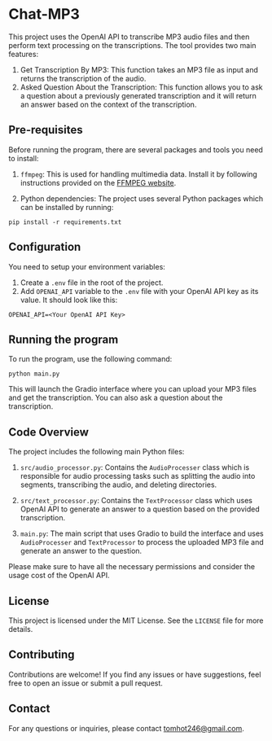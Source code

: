 # Chat-MP3

This project uses the OpenAI API to transcribe MP3 audio files and then perform text processing on the transcriptions. The tool provides two main features: 

1. Get Transcription By MP3: This function takes an MP3 file as input and returns the transcription of the audio.
2. Asked Question About the Transcription: This function allows you to ask a question about a previously generated transcription and it will return an answer based on the context of the transcription.

## Pre-requisites

Before running the program, there are several packages and tools you need to install:

1. `ffmpeg`: This is used for handling multimedia data. Install it by following instructions provided on the [FFMPEG website](https://www.ffmpeg.org/download.html).

2. Python dependencies: The project uses several Python packages which can be installed by running:
```
pip install -r requirements.txt
```

## Configuration

You need to setup your environment variables:

1. Create a `.env` file in the root of the project.
2. Add `OPENAI_API` variable to the `.env` file with your OpenAI API key as its value. It should look like this:
```
OPENAI_API=<Your OpenAI API Key>
```

## Running the program

To run the program, use the following command:
```
python main.py
```
This will launch the Gradio interface where you can upload your MP3 files and get the transcription. You can also ask a question about the transcription.

## Code Overview

The project includes the following main Python files:

1. `src/audio_processor.py`: Contains the `AudioProcesser` class which is responsible for audio processing tasks such as splitting the audio into segments, transcribing the audio, and deleting directories.

2. `src/text_processor.py`: Contains the `TextProcessor` class which uses OpenAI API to generate an answer to a question based on the provided transcription.

3. `main.py`: The main script that uses Gradio to build the interface and uses `AudioProcesser` and `TextProcessor` to process the uploaded MP3 file and generate an answer to the question.

Please make sure to have all the necessary permissions and consider the usage cost of the OpenAI API.

## License

This project is licensed under the MIT License. See the `LICENSE` file for more details.

## Contributing

Contributions are welcome! If you find any issues or have suggestions, feel free to open an issue or submit a pull request.

## Contact

For any questions or inquiries, please contact [tomhot246@gmail.com](mailto:tomhot246@gmail.com).